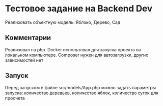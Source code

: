 # Тестовое задание на Backend Dev
Реализовать объектную модель: Яблоко, Дерево, Сад

## Комментарии
Реализовал на php. Docker использовал для запуска проекта на локальном компьютере. Composer нужен для автозагрузки, других зависимостей нет

## Запуск
Перед запуском в файле src/models/App.php можно задать параметры запуска: количество деревьев, количество яблок, количество суток для просчета
